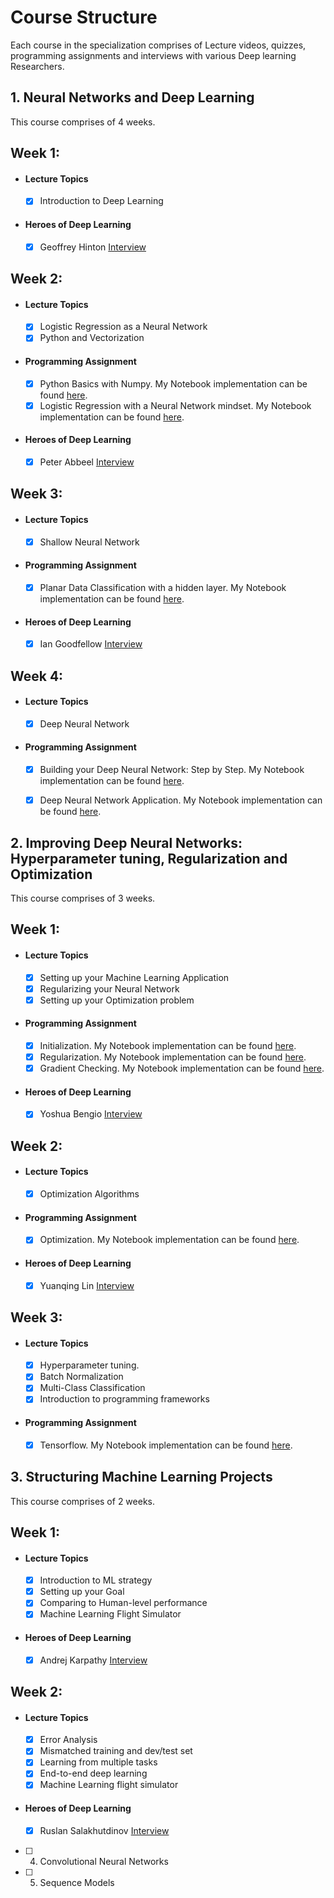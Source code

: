 # Course Structure

Each course in the specialization comprises of Lecture videos, quizzes, programming assignments and interviews with various Deep learning Researchers.

## 1. Neural Networks and Deep Learning

This course comprises of 4 weeks.

## Week 1:

- #### Lecture Topics
   
   - [x] Introduction to Deep Learning
   
- #### Heroes of Deep Learning
   
   - [x] Geoffrey Hinton [Interview](https://www.youtube.com/watch?v=-eyhCTvrEtE&list=PLfsVAYSMwsksjfpy8P2t_I52mugGeA5gR)

## Week 2:

- #### Lecture Topics

   - [x] Logistic Regression as a Neural Network
   - [x] Python and Vectorization
   
- #### Programming Assignment
   
   - [x] Python Basics with Numpy. My Notebook implementation can be found [here](https://github.com/kamranisg/Deeplearning.ai-Specialization/blob/master/Deep%20Learning%20and%20Neural%20Networks/Week%202/Python_Basics_With_Numpy_v3a.ipynb).
   - [x] Logistic Regression with a Neural Network mindset. My Notebook implementation can be found [here](https://github.com/kamranisg/Deeplearning.ai-Specialization/blob/master/Deep%20Learning%20and%20Neural%20Networks/Week%202/Logistic_Regression_with_a_Neural_Network_mindset_v6a.ipynb).
   
- #### Heroes of Deep Learning
   
   - [x] Peter Abbeel [Interview](https://www.youtube.com/watch?v=dmkPJpWCVcI&list=PLfsVAYSMwsksjfpy8P2t_I52mugGeA5gR&index=7)
   
## Week 3:

- #### Lecture Topics

   - [x] Shallow Neural Network
   
- #### Programming Assignment
   
   - [x] Planar Data Classification with a hidden layer. My Notebook implementation can be found [here](https://github.com/kamranisg/Deeplearning.ai-Specialization/blob/master/Deep%20Learning%20and%20Neural%20Networks/Week%203/Planar_data_classification_with_onehidden_layer_v6c.ipynb).
   
- #### Heroes of Deep Learning
   
   - [x] Ian Goodfellow [Interview](https://www.youtube.com/watch?v=pWAc9B2zJS4&list=PLfsVAYSMwsksjfpy8P2t_I52mugGeA5gR&index=3)   
   
## Week 4:

- #### Lecture Topics

   - [x] Deep Neural Network
   
- #### Programming Assignment
   
   - [x] Building your Deep Neural Network: Step by Step. My Notebook implementation can be found [here](https://github.com/kamranisg/Deeplearning.ai-Specialization/blob/master/Deep%20Learning%20and%20Neural%20Networks/Week%204/Building_your_Deep_Neural_Network_Step_by_Step_v8a.ipynb).
   - [x] Deep Neural Network Application. My Notebook implementation can be found [here](https://github.com/kamranisg/Deeplearning.ai-Specialization/blob/master/Deep%20Learning%20and%20Neural%20Networks/Week%204/Deep%2BNeural%2BNetwork%2B-%2BApplication%2Bv8.ipynb).
   
   
## 2. Improving Deep Neural Networks: Hyperparameter tuning, Regularization and Optimization

This course comprises of 3 weeks.

## Week 1:

- #### Lecture Topics
   
   - [x] Setting up your Machine Learning Application
   - [x] Regularizing your Neural Network
   - [x] Setting up your Optimization problem
   
- #### Programming Assignment
   
   - [x] Initialization. My Notebook implementation can be found [here](https://github.com/kamranisg/Deeplearning.ai-Specialization/blob/master/Improving%20Deep%20Neural%20Networks-Hyperparameter%20Tuning%2C%20Regularization%2C%20Optimization/Week%201/Initialization.ipynb).
   - [x] Regularization. My Notebook implementation can be found [here](https://github.com/kamranisg/Deeplearning.ai-Specialization/blob/master/Improving%20Deep%20Neural%20Networks-Hyperparameter%20Tuning%2C%20Regularization%2C%20Optimization/Week%201/Regularization_v2a.ipynb).
   - [x] Gradient Checking. My Notebook implementation can be found [here](https://github.com/kamranisg/Deeplearning.ai-Specialization/blob/master/Improving%20Deep%20Neural%20Networks-Hyperparameter%20Tuning%2C%20Regularization%2C%20Optimization/Week%201/Gradient%2BChecking%2Bv1.ipynb).
   
- #### Heroes of Deep Learning
   
   - [x] Yoshua Bengio [Interview](https://www.youtube.com/watch?v=pnTLZQhFpaE&list=PLfsVAYSMwsksjfpy8P2t_I52mugGeA5gR&index=5)
   
## Week 2:

- #### Lecture Topics

   - [x] Optimization Algorithms
   
- #### Programming Assignment
   
   - [x] Optimization. My Notebook implementation can be found [here](https://github.com/kamranisg/Deeplearning.ai-Specialization/blob/master/Improving%20Deep%20Neural%20Networks-Hyperparameter%20Tuning%2C%20Regularization%2C%20Optimization/Week%201/Week%202/Optimization_methods_v1b.ipynb).
   
- #### Heroes of Deep Learning
   
   - [x] Yuanqing Lin [Interview](https://www.youtube.com/watch?v=3GfOnI3goAk&list=PLfsVAYSMwsksjfpy8P2t_I52mugGeA5gR&index=8)
   
## Week 3:

- #### Lecture Topics

   - [x] Hyperparameter tuning.
   - [x] Batch Normalization
   - [x] Multi-Class Classification
   - [x] Introduction to programming frameworks
   
- #### Programming Assignment
   
   - [x] Tensorflow. My Notebook implementation can be found [here](https://github.com/kamranisg/Deeplearning.ai-Specialization/blob/master/Improving%20Deep%20Neural%20Networks-Hyperparameter%20Tuning%2C%20Regularization%2C%20Optimization/Week%201/Week%203/TensorFlow_Tutorial_v3b.ipynb).
   
## 3. Structuring Machine Learning Projects

This course comprises of 2 weeks.

## Week 1:

- #### Lecture Topics
   
   - [x] Introduction to ML strategy
   - [x] Setting up your Goal
   - [x] Comparing to Human-level performance
   - [x] Machine Learning Flight Simulator
    
- #### Heroes of Deep Learning
   
   - [x] Andrej Karpathy [Interview](https://www.youtube.com/watch?v=_au3yw46lcg&list=PLfsVAYSMwsksjfpy8P2t_I52mugGeA5gR&index=2)
   
## Week 2:

- #### Lecture Topics

   - [x] Error Analysis
   - [x] Mismatched training and dev/test set
   - [x] Learning from multiple tasks
   - [x] End-to-end deep learning
   - [x] Machine Learning flight simulator
   
- #### Heroes of Deep Learning

   - [x] Ruslan Salakhutdinov [Interview](https://www.youtube.com/watch?v=EveYfHKXvfc&list=PLfsVAYSMwsksjfpy8P2t_I52mugGeA5gR&index=6)
  
 - [ ]  4. Convolutional Neural Networks
  
 - [ ]  5. Sequence Models
